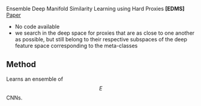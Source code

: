 Ensemble Deep Manifold Similarity Learning using Hard Proxies **[EDMS]**
[Paper](http://openaccess.thecvf.com/content_CVPR_2019/papers/Aziere_Ensemble_Deep_Manifold_Similarity_Learning_Using_Hard_Proxies_CVPR_2019_paper.pdf)

- No code available
- we search in the deep space for proxies that are as close to one another as possible, but still belong to their respective subspaces of the deep feature space corresponding to the meta-classes


## Method
Learns an ensemble of $$E$$ CNNs.
